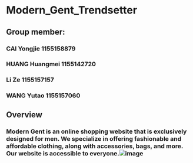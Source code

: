 # Modern_Gent_Trendsetter
## Group member:
### CAI Yongjie 1155158879
### HUANG Huangmei 1155142720
### Li Ze 1155157157
### WANG Yutao 1155157060
## Overview
### Modern Gent is an online shopping website that is exclusively designed for men. We specialize in offering fashionable and affordable clothing, along with accessories, bags, and more. Our website is accessible to everyone.![image](https://github.com/kkms-14/Modern_Gent_Trendsetter/assets/74400595/bf564e0e-7ba0-4c75-93c6-391e04d6a9f8)

